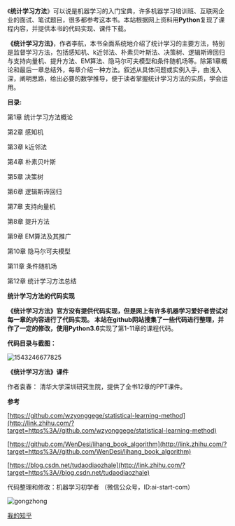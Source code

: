 《**统计学习方法**》可以说是机器学习的入门宝典，许多机器学习培训班、互联网企业的面试、笔试题目，很多都参考这本书。本站根据网上资料用**Python**复现了课程内容，并提供本书的代码实现、课件下载。

**《统计学习方法》**，作者李航，本书全面系统地介绍了统计学习的主要方法，特别是监督学习方法，包括感知机、k近邻法、朴素贝叶斯法、决策树、逻辑斯谛回归与支持向量机、提升方法、EM算法、隐马尔可夫模型和条件随机场等。除第1章概论和最后一章总结外，每章介绍一种方法。叙述从具体问题或实例入手，由浅入深，阐明思路，给出必要的数学推导，便于读者掌握统计学习方法的实质，学会运用。

**目录:**

第1章 统计学习方法概论

第2章 感知机

第3章 k近邻法

第4章 朴素贝叶斯

第5章 决策树

第6章 逻辑斯谛回归

第7章 支持向量机

第8章 提升方法

第9章 EM算法及其推广

第10章 隐马尔可夫模型

第11章 条件随机场

第12章 统计学习方法总结

**统计学习方法的代码实现**

**《统计学习方法》**官方没有提供代码实现，但是网上有许多机器学习爱好者尝试对每一章的内容进行了代码实现。  本站在github网站搜集了一些代码进行整理，并作了一定的修改，使用**Python3.6**实现了第1-11章的课程代码。

**代码目录与截图：**

![1543246677825](images/1543246677825.png)

**《统计学习方法》课件**

作者袁春： 清华大学深圳研究生院，提供了全书12章的PPT课件。

**参考**  

[https://github.com/wzyonggege/statistical-learning-method](http://link.zhihu.com/?target=https%3A//github.com/wzyonggege/statistical-learning-method)

[https://github.com/WenDesi/lihang_book_algorithm](http://link.zhihu.com/?target=https%3A//github.com/WenDesi/lihang_book_algorithm)

[https://blog.csdn.net/tudaodiaozhale](http://link.zhihu.com/?target=https%3A//blog.csdn.net/tudaodiaozhale)

代码整理和修改：机器学习初学者   （微信公众号，ID:ai-start-com）

![gongzhong](/images/gongzhong.png)

[我的知乎](https://www.zhihu.com/people/fengdu78)